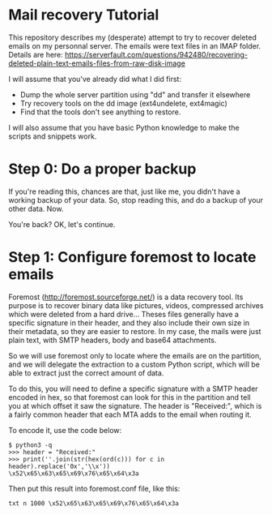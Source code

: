 Mail recovery Tutorial
======================

This repository describes my (desperate) attempt to try to recover deleted emails on my personnal server.
The emails were text files in an IMAP folder.
Details are here: https://serverfault.com/questions/942480/recovering-deleted-plain-text-emails-files-from-raw-disk-image

I will assume that you've already did what I did first:

 * Dump the whole server partition using "dd" and transfer it elsewhere
 * Try recovery tools on the dd image (ext4undelete, ext4magic)
 * Find that the tools don't see anything to restore.

I will also assume that you have basic Python knowledge to make the scripts and snippets work.


Step 0: Do a proper backup
==========================

If you're reading this, chances are that, just like me, you didn't have a working backup of your data. So, stop reading this, and do a backup of your other data. Now.


You're back? OK, let's continue.


Step 1: Configure foremost to locate emails
===========================================

Foremost (http://foremost.sourceforge.net/) is a data recovery tool.
Its purpose is to recover binary data like pictures, videos, compressed archives which were deleted from a hard drive... Theses files generally have a specific signature in their header, and they also include their own size in their metadata, so they are easier to restore. In my case, the mails were just plain text, with SMTP headers, body and base64 attachments.

So we will use foremost only to locate where the emails are on the partition, and we will delegate the extraction to a custom Python script, which will be able to extract just the correct amount of data.

To do this, you will need to define a specific signature with a SMTP header encoded in hex, so that foremost can look for this in the partition and tell you at which offset it saw the signature. The header is "Received:", which is a fairly common header that each MTA adds to the email when routing it.

To encode it, use the code below:

```
$ python3 -q
>>> header = "Received:"
>>> print(''.join(str(hex(ord(c))) for c in header).replace('0x','\\x'))
\x52\x65\x63\x65\x69\x76\x65\x64\x3a
```

Then put this result into foremost.conf file, like this:
```
txt n 1000 \x52\x65\x63\x65\x69\x76\x65\x64\x3a
```

